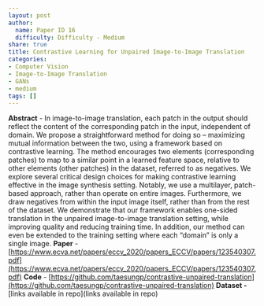 ```yaml
---
layout: post
author:
  name: Paper ID 16
  difficulty: Difficulty - Medium
share: true
title: Contrastive Learning for Unpaired Image-to-Image Translation
categories:
- Computer Vision
- Image-to-Image Translation
- GANs
- medium
tags: []
---
```

**Abstract** - In image-to-image translation, each patch in the output should reflect the content of the corresponding patch in the input, independent of domain. We propose a straightforward method for doing so – maximizing mutual information between the two, using a framework based on contrastive learning. The method encourages two elements (corresponding patches) to map to a similar point in a learned feature space, relative to other elements (other patches) in the dataset, referred to as negatives. We explore several critical design choices for making contrastive learning effective in the image synthesis setting. Notably, we use a multilayer, patch-based approach, rather than operate on entire images. Furthermore, we draw negatives from within the input image itself, rather than from the rest of the dataset. We demonstrate that our framework enables one-sided translation in the unpaired image-to-image translation setting, while improving quality and reducing training time. In addition, our method can even be extended to the training setting where each “domain” is only a single image.
**Paper** - [https://www.ecva.net/papers/eccv_2020/papers_ECCV/papers/123540307.pdf](https://www.ecva.net/papers/eccv_2020/papers_ECCV/papers/123540307.pdf)
**Code** - [https://github.com/taesungp/contrastive-unpaired-translation](https://github.com/taesungp/contrastive-unpaired-translation)
**Dataset -** [links available in repo](links available in repo)
    